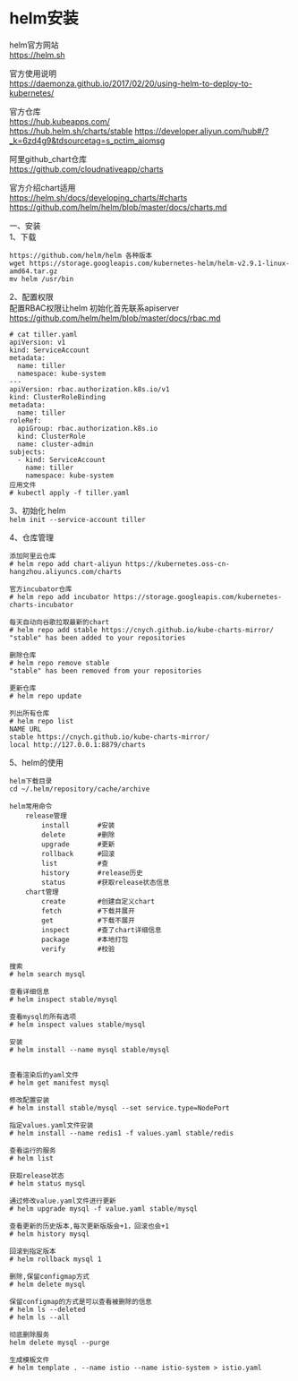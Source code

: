 helm安装
========

helm官方网站  
https://helm.sh  

官方使用说明  
https://daemonza.github.io/2017/02/20/using-helm-to-deploy-to-kubernetes/

官方仓库  
https://hub.kubeapps.com/  
https://hub.helm.sh/charts/stable
https://developer.aliyun.com/hub#/?_k=6zd4g9&tdsourcetag=s_pctim_aiomsg  

阿里github_chart仓库  
https://github.com/cloudnativeapp/charts  

官方介绍chart适用  
https://helm.sh/docs/developing_charts/#charts  
https://github.com/helm/helm/blob/master/docs/charts.md  

一、安装  
1、下载  
```
https://github.com/helm/helm 各种版本  
wget https://storage.googleapis.com/kubernetes-helm/helm-v2.9.1-linux-amd64.tar.gz  
mv helm /usr/bin  
```  

2、配置权限  
配置RBAC权限让helm 初始化首先联系apiserver  
https://github.com/helm/helm/blob/master/docs/rbac.md  

```
# cat tiller.yaml
apiVersion: v1
kind: ServiceAccount
metadata:
  name: tiller
  namespace: kube-system
---
apiVersion: rbac.authorization.k8s.io/v1
kind: ClusterRoleBinding
metadata:
  name: tiller
roleRef:
  apiGroup: rbac.authorization.k8s.io
  kind: ClusterRole
  name: cluster-admin
subjects:
  - kind: ServiceAccount
    name: tiller
    namespace: kube-system
应用文件
# kubectl apply -f tiller.yaml
```  

3、初始化 helm  
``` helm init --service-account tiller ```  


4、仓库管理  
```
添加阿里云仓库
# helm repo add chart-aliyun https://kubernetes.oss-cn-hangzhou.aliyuncs.com/charts

官方incubator仓库
# helm repo add incubator https://storage.googleapis.com/kubernetes-charts-incubator

每天自动向谷歌拉取最新的chart
# helm repo add stable https://cnych.github.io/kube-charts-mirror/
"stable" has been added to your repositories

删除仓库
# helm repo remove stable
"stable" has been removed from your repositories

更新仓库
# helm repo update

列出所有仓库
# helm repo list
NAME URL
stable https://cnych.github.io/kube-charts-mirror/
local http://127.0.0.1:8879/charts
```  


5、helm的使用   
```
helm下载目录  
cd ~/.helm/repository/cache/archive

helm常用命令  
	release管理
		install       #安装
		delete        #删除
		upgrade       #更新
		rollback      #回滚
		list          #查
		history       #release历史
		status        #获取release状态信息
	chart管理
		create        #创建自定义chart
		fetch         #下载并展开
		get           #下载不展开
		inspect       #查了chart详细信息
		package       #本地打包
		verify        #校验
		
搜索  
# helm search mysql

查看详细信息
# helm inspect stable/mysql

查看mysql的所有选项
# helm inspect values stable/mysql

安装  
# helm install --name mysql stable/mysql


查看渲染后的yaml文件
# helm get manifest mysql

修改配置安装
# helm install stable/mysql --set service.type=NodePort

指定values.yaml文件安装  
# helm install --name redis1 -f values.yaml stable/redis

查看运行的服务
# helm list

获取release状态
# helm status mysql

通过修改value.yaml文件进行更新
# helm upgrade mysql -f value.yaml stable/mysql

查看更新的历史版本,每次更新版版会+1，回滚也会+1
# helm history mysql

回滚到指定版本
# helm rollback mysql 1

删除,保留configmap方式
# helm delete mysql

保留configmap的方式是可以查看被删除的信息
# helm ls --deleted
# helm ls --all

彻底删除服务
helm delete mysql --purge

生成模板文件
# helm template . --name istio --name istio-system > istio.yaml

```  


